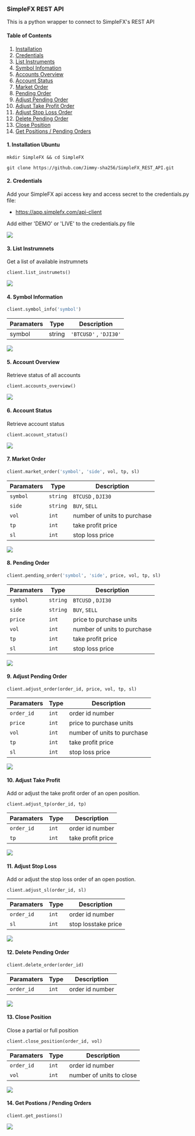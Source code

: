 ### SimpleFX REST API

This is a python wrapper to connect to SimpleFX's REST API

#### Table of Contents

1. [Installation](#installation)
2. [Credentials](#credentials)
3. [List Instruments](#list_instruments)
4. [Symbol Infomation](#symbol_info)
5. [Accounts Overview](#accounts_overview)
6. [Account Status](#account_status)
7. [Market Order](#market_order)
8. [Pending Order](#pending_order)
9. [Adjust Pending Order](#adjust_pending_order)
10. [Adjust Take Profit Order](#adjust_take_profit_order)
11. [Adjust Stop Loss Order](#adjust_stop_loss_order)
12. [Delete Pending Order](#delete_pending_order)
13. [Close Position](#close_position)
14. [Get Positions / Pending Orders](#get_positions_pending_orders)

<a name="installation"/>

#### 1. Installation Ubuntu

```shell
mkdir SimpleFX && cd SimpleFX

git clone https://github.com/Jimmy-sha256/SimpleFX_REST_API.git 
```

<a name="credentials"/>

#### 2. Credentials

Add your SimpleFX api access key and access secret to the credentials.py file:
* https://app.simplefx.com/api-client

Add either 'DEMO' or 'LIVE' to the credentials.py file

![](images/credentials.png)

<a name="list_instruments"/>

#### 3. List Instrumnets

Get a list of available instrumnets

```python
client.list_instrumets()
```

![](images/list_instruments.png)

<a name="symbol_info"/>

#### 4. Symbol Information

```python
client.symbol_info('symbol')
```

| Paramaters | Type     | Description        |
|------------|----------|--------------------|
| symbol   | string | `'BTCUSD'` , `'DJI30'` |

![](images/symbol_info.png)

<a name="accounts_overview"/>

#### 5. Account Overview

Retrieve status of all accounts

```python
client.accounts_overview()
```

![](images/accounts_overview.png)

<a name="account_status"/>

#### 6. Account Status

Retrieve account status

```python
client.account_status()
```

![](images/account_status.png)

<a name="market_order"/>

#### 7. Market Order

```python
client.market_order('symbol', 'side', vol, tp, sl)
```

| Paramaters | Type     | Description        |
|------------|----------|--------------------|
| `symbol`   | `string` | `BTCUSD` , `DJI30` |
| `side`     | `string` | `BUY`, `SELL`      |
| `vol` | `int` | number of units to purchase |
| `tp` | `int` | take profit price |
| `sl` | `int` | stop loss price |

![](images/market_order.png)

<a name="pending_order"/>

#### 8. Pending Order

```python
client.pending_order('symbol', 'side', price, vol, tp, sl)
```

| Paramaters | Type     | Description                 |
|------------|----------|-----------------------------|
| `symbol`   | `string` | `BTCUSD` , `DJI30`          |
| `side`     | `string` | `BUY`, `SELL`               |
| `price`    | `int`    | price to purchase units     |
| `vol`      | `int`    | number of units to purchase |
| `tp`       | `int`    | take profit price           |
| `sl`       | `int`    | stop loss price             |

![](images/pending_order.png)

<a name="adjust_pending_order"/>

#### 9. Adjust Pending Order

```python
client.adjust_order(order_id, price, vol, tp, sl)
```

| Paramaters | Type  | Description                 |
|------------|-------|-----------------------------|
| `order_id` | `int` | order id number             |
| `price`    | `int` | price to purchase units     |
| `vol`      | `int` | number of units to purchase |
| `tp`       | `int` | take profit price           |
| `sl`       | `int` | stop loss price             |

![](images/adjust_order.png)

<a name="adjust_take_profit_order"/>

#### 10. Adjust Take Profit 

Add or adjust the take profit order of an open position.

```python
client.adjust_tp(order_id, tp)
```

| Paramaters | Type  | Description       |
|------------|-------|-------------------|
| `order_id` | `int` | order id number   |
| `tp`       | `int` | take profit price |

![](images/adjust_tp.png)

<a name="adjust_stop_loss_order"/>

#### 11. Adjust Stop Loss

Add or adjust the stop loss order of an open postion.

```python
client.adjust_sl(order_id, sl)
```

| Paramaters | Type  | Description       |
|------------|-------|-------------------|
| `order_id` | `int` | order id number   |
| `sl`       | `int` | stop losstake price |

![](images/adjust_sl.png)

<a name="delete_pending_order"/>

#### 12. Delete Pending Order

```python
client.delete_order(order_id)
```

| Paramaters | Type  | Description       |
|------------|-------|-------------------|
| `order_id` | `int` | order id number   |

![](images/delete_order.png)

<a name="close_position"/>

#### 13. Close Position

Close a partial or full position

```python
client.close_position(order_id, vol)
```

| Paramaters | Type  | Description              |
|------------|-------|--------------------------|
| `order_id` | `int` | order id number          |
| `vol`      | `int` | number of units to close |

![](images/close_position.png)

<a name="get_positions_pending_orders"/>

#### 14. Get Postions / Pending Orders

```python
client.get_postions()
```

![](images/get_postions.png)
